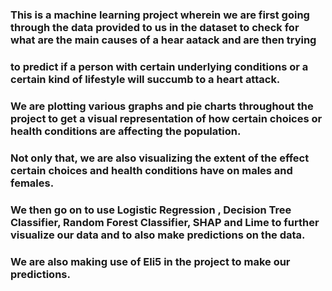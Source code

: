 ### This is a machine learning project wherein we are first going through the data provided to us in the dataset to check for what are the main causes of a hear aatack and are then trying
### to predict if a person with certain underlying conditions or a certain kind of lifestyle will succumb to a heart attack.
### We are plotting various graphs and pie charts throughout the project to get a visual representation of how certain choices or health conditions are affecting the population.
### Not only that, we are also visualizing the extent of the effect certain choices and health conditions have on males and females.
### We then go on to use Logistic Regression , Decision Tree Classifier, Random Forest Classifier, SHAP and Lime to further visualize our data and to also make predictions on the data.
### We are also making use of Eli5 in the project to make our predictions.
